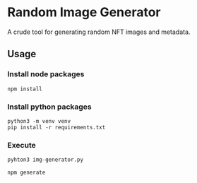 # Random Image Generator

A crude tool for generating random NFT images and metadata.

## Usage

### Install node packages
```shell
npm install
```

### Install python packages
```shell
python3 -m venv venv
pip install -r requirements.txt
```

### Execute
```python
pyhton3 img-generator.py
```

```javascript
npm generate
```
